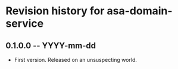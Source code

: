 # Revision history for asa-domain-service

## 0.1.0.0 -- YYYY-mm-dd

* First version. Released on an unsuspecting world.
